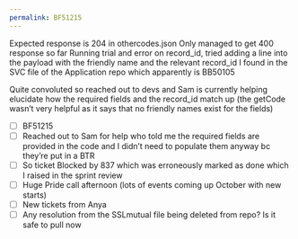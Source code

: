 ```yaml
---
permalink: BF51215
---
```

Expected response is 204 in othercodes.json 
Only managed to get 400 response so far
Running trial and error on record_id, tried adding a line into the payload with the friendly name and the relevant record_id I found in the SVC file of the Application repo which apparently is BB50105

Quite convoluted so reached out to devs and Sam is currently helping elucidate how the required fields and the record_id match up (the getCode wasn’t very helpful as it says that no friendly names exist for the fields)

- [ ] BF51215
- [ ] Reached out to Sam for help who told me the required fields are provided in the code and I didn’t need to populate them anyway bc they’re put in a BTR 
- [ ] So ticket Blocked by 837 which was erroneously marked as done which I raised in the sprint review 
- [ ] Huge Pride call afternoon (lots of events coming up October with new starts) 
- [ ] New tickets from Anya 
- [ ] Any resolution from the SSLmutual file being deleted from repo? Is it safe to pull now